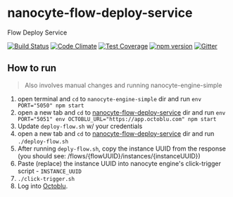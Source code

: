 # nanocyte-flow-deploy-service
Flow Deploy Service

[![Build Status](https://travis-ci.org/octoblu/nanocyte-flow-deploy-service.svg?branch=master)](https://travis-ci.org/octoblu/nanocyte-flow-deploy-service)
[![Code Climate](https://codeclimate.com/github/octoblu/nanocyte-flow-deploy-service/badges/gpa.svg)](https://codeclimate.com/github/octoblu/nanocyte-flow-deploy-service)
[![Test Coverage](https://codeclimate.com/github/octoblu/nanocyte-flow-deploy-service/badges/coverage.svg)](https://codeclimate.com/github/octoblu/nanocyte-flow-deploy-service)
[![npm version](https://badge.fury.io/js/nanocyte-flow-deploy-service.svg)](http://badge.fury.io/js/nanocyte-flow-deploy-service)
[![Gitter](https://badges.gitter.im/octoblu/help.svg)](https://gitter.im/octoblu/help)

## How to run
> Also involves manual changes and running nanocyte-engine-simple

1. open terminal and `cd` to `nanocyte-engine-simple` dir and run `env PORT="5050" npm start`
1. open a new tab and `cd` to [nanocyte-flow-deploy-service](https://github.com/octoblu/nanocyte-flow-deploy-service) dir and run `env PORT="5051" env OCTOBLU_URL="https://app.octoblu.com" npm start`
1. Update `deploy-flow.sh` w/ your credentials
1. open a new tab and `cd` to [nanocyte-flow-deploy-service](https://github.com/octoblu/nanocyte-flow-deploy-service) dir and run `./deploy-flow.sh`
1. After running `deply-flow.sh`, copy the instance UUID from the response (you should see: /flows/{flowUUID}/instances/{instanceUUID})
1. Paste (replace) the instance UUID into nanocyte engine's click-trigger script - `INSTANCE_UUID`
1. `./click-trigger.sh`
1. Log into [Octoblu](https://app.octoblu.com).
